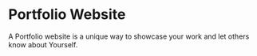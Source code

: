 # Portfolio Website
 A Portfolio website is a unique way to showcase your work and let others know about Yourself.

